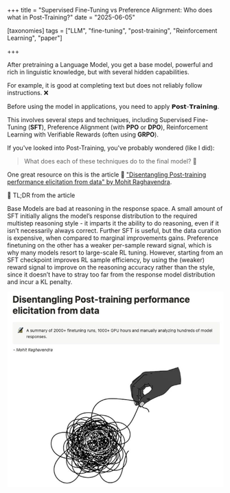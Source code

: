 +++
title = "Supervised Fine-Tuning vs Preference Alignment: Who does what in Post-Training?"
date = "2025-06-05"

[taxonomies]
tags = ["LLM", "fine-tuning", "post-training", "Reinforcement Learning", "paper"]

+++

After pretraining a Language Model, you get a base model, powerful and rich in linguistic knowledge, but with several hidden capabilities.

For example, it is good at completing text but does not reliably follow instructions. ❌ 


Before using the model in applications, you need to apply 𝗣𝗼𝘀𝘁-𝗧𝗿𝗮𝗶𝗻𝗶𝗻𝗴.

This involves several steps and techniques, including Supervised Fine-Tuning (**SFT**), Preference Alignment (with **PPO** or **DPO**), Reinforcement Learning with Verifiable Rewards (often using **GRPO**).

If you've looked into Post-Training, you've probably wondered (like I did):

> What does each of these techniques do to the final model? 🤔


One great resource on this is the article 🧶 ["Disentangling Post-training performance elicitation from data" by Mohit Raghavendra](https://mohit-raghavendra.notion.site/Disentangling-Post-training-performance-elicitation-from-data-1a5db7f2a34480e18010d689a1f46f74).

📝 TL;DR from the article

Base Models are bad at reasoning in the response space.
A small amount of SFT initially aligns the model’s response distribution to the required multistep reasoning style - it imparts it the ability to do reasoning, even if it isn’t necessarily always correct.
Further SFT is useful, but the data curation is expensive, when compared to marginal improvements gains.
Preference finetuning on the other has a weaker per-sample reward signal, which is why many models resort to large-scale RL tuning. However, starting from an SFT checkpoint improves RL sample efficiency, by using the (weaker) reward signal to improve on the reasoning accuracy rather than the style, since it doesn’t have to stray too far from the response model distribution and incur a KL penalty.

![Disentangling Post-training performance elicitation from data](sft_vs_pa.jpeg)